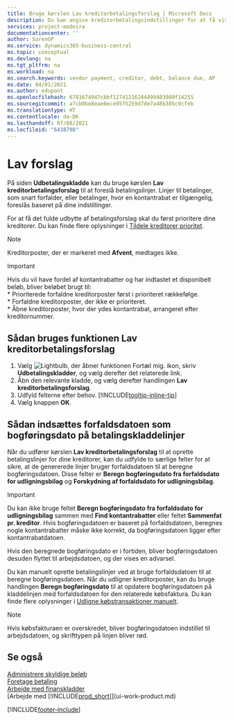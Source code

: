 ```yaml
---
title: Bruge kørslen Lav kreditorbetalingsforslag | Microsoft Docs
description: Du kan angive kreditorbetalingsindstillinger for at få vist forslag eller forslag til betalinger, der forfalder snart, eller hvor en rabat er tilgængelig.
services: project-madeira
documentationcenter: ''
author: SorenGP
ms.service: dynamics365-business-central
ms.topic: conceptual
ms.devlang: na
ms.tgt_pltfrm: na
ms.workload: na
ms.search.keywords: vendor payment, creditor, debt, balance due, AP
ms.date: 04/01/2021
ms.author: edupont
ms.openlocfilehash: 6781674947cbbf12741216244499403989f14255
ms.sourcegitcommit: a7cb0be8eae6ece95f5259d7de7a48b385c9cfeb
ms.translationtype: HT
ms.contentlocale: da-DK
ms.lasthandoff: 07/08/2021
ms.locfileid: "6438798"
---
```

# <a name="suggest-vendor-payments"></a>Lav forslag
På siden **Udbetalingskladde** kan du bruge kørslen **Lav kreditorbetalingsforslag** til at foreslå betalingslinjer. Linjer til betalinger, som snart forfalder, eller betalinger, hvor en kontantrabat er tilgængelig, foreslås baseret på dine indstillinger.

For at få det fulde udbytte af betalingsforslag skal du først prioritere dine kreditorer. Du kan finde flere oplysninger i [Tildele kreditorer prioritet](purchasing-how-prioritize-vendors.md).  

> [!NOTE]  
> Kreditorposter, der er markeret med **Afvent**, medtages ikke.  

> [!IMPORTANT]  
>   Hvis du vil have fordel af kontantrabatter og har indtastet et disponibelt beløb, bliver beløbet brugt til:  
    * Prioriterede forfaldne kreditorposter først i prioriteret rækkefølge.   
    * Forfaldne kreditorposter, der ikke er prioriteret.  
    * Åbne kreditorposter, hvor der ydes kontantrabat, arrangeret efter kreditornummer.  

## <a name="to-use-the-suggest-vendor-payments-function"></a>Sådan bruges funktionen Lav kreditorbetalingsforslag
1. Vælg ![Lightbulb, der åbner funktionen Fortæl mig.](media/ui-search/search_small.png "Fortæl mig, hvad du vil foretage dig") ikon, skriv **Udbetalingskladder**, og vælg derefter det relaterede link.  
2. Åbn den relevante kladde, og vælg derefter handlingen **Lav kreditorbetalingsforslag**.  
3. Udfyld felterne efter behov. [!INCLUDE[tooltip-inline-tip](includes/tooltip-inline-tip_md.md)]  
4. Vælg knappen **OK**.  

## <a name="to-insert-the-due-date-as-posting-date-on-payment-journal-lines"></a>Sådan indsættes forfaldsdatoen som bogføringsdato på betalingskladdelinjer
Når du udfører kørslen **Lav kreditorbetalingsforslag** til at oprette betalingslinjer for dine kreditorer, kan du udfylde to særlige felter for at sikre, at de genererede linjer bruger forfaldsdatoen til at beregne bogføringsdatoen. Disse felter er **Beregn bogføringsdato fra forfaldsdato for udligningsbilag** og **Forskydning af forfaldsdato for udligningsbilag**.  

> [!IMPORTANT]  
>   Du kan ikke bruge feltet **Beregn bogføringsdato fra forfaldsdato for udligningsbilag** sammen med **Find kontantrabatter** eller feltet **Sammenfat pr. kreditor**. Hvis bogføringsdatoen er baseret på forfaldsdatoen, beregnes nogle kontantrabatter måske ikke korrekt, da bogføringsdatoen ligger efter kontantrabatdatoen.  

Hvis den beregnede bogføringsdato er i fortiden, bliver bogføringsdatoen desuden flyttet til arbejdsdatoen, og der vises en advarsel.  

Du kan manuelt oprette betalingslinjer ved at bruge forfaldsdatoen til at beregne bogføringsdatoen. Når du udligner kreditorposter, kan du bruge handlingen **Beregn bogføringsdato** til at opdatere bogføringsdatoen på kladdelinjen med forfaldsdatoen for den relaterede købsfaktura. Du kan finde flere oplysninger i [Udligne købstransaktioner manuelt](payables-how-apply-purchase-transactions-manually.md).  

> [!NOTE]  
>   Hvis købsfakturaen er overskredet, bliver bogføringsdatoen indstillet til arbejdsdatoen, og skrifttypen på linjen bliver rød.  

## <a name="see-also"></a>Se også
[Administrere skyldige beløb](payables-manage-payables.md)  
[Foretage betaling](payables-make-payments.md)  
[Arbejde med finanskladder](ui-work-general-journals.md)  
[Arbejde med [!INCLUDE[prod_short](includes/prod_short.md)]](ui-work-product.md)  


[!INCLUDE[footer-include](includes/footer-banner.md)]